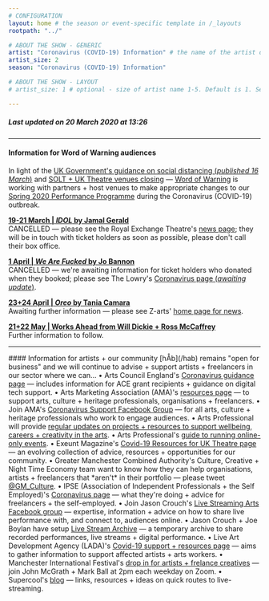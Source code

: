 ```yaml
---
# CONFIGURATION
layout: home # the season or event-specific template in /_layouts
rootpath: "../"

# ABOUT THE SHOW - GENERIC
artist: "Coronavirus (COVID-19) Information" # the name of the artist or company
artist_size: 2
season: "Coronavirus (COVID-19) Information"

# ABOUT THE SHOW - LAYOUT
# artist_size: 1 # optional - size of artist name 1-5. Default is 1. Set longer names to lower values

---
```

##### *Last updated on 20 March 2020 at 13:26*        
          
<hr>          
           
#### Information for Word of Warning audiences          
In light of the <a href="http://www.gov.uk/government/publications/covid-19-guidance-on-social-distancing-and-for-vulnerable-people/guidance-on-social-distancing-for-everyone-in-the-uk-and-protecting-older-people-and-vulnerable-adults" target="_blank">UK Government's guidance on social distancing (*published 16 March*)</a> and <a href="http://officiallondontheatre.com/coronavirus-information" target="_blank">SOLT + UK Theatre venues closing</a> — [Word of Warning](/) is working with partners + host venues to make appropriate changes to our [Spring 2020 Performance Programme](/current/2020-springsummer) during the Coronavirus (COVID-19) outbreak.                 
         
**[19-21 March | *IDOL* by Jamal Gerald](/current/2020-springsummer/gerald)**         
CANCELLED — please see the Royal Exchange Theatre's <a href="http://www.royalexchange.co.uk/news" target="_blank">news page</a>; they will be in touch with ticket holders as soon as possible, please don't call their box office.          
        
**[1 April | *We Are Fucked* by Jo Bannon](/current/2020-springsummer/bannon)**        
CANCELLED — we're awaiting information for ticket holders who donated when they booked; please see The Lowry's <a href="http://thelowry.com/coronavirus/" target="_blank">Coronavirus page (*awaiting update*)</a>.        
        
**[23+24 April | *Oreo* by Tania Camara](/current/2020-springsummer/camara)**         
Awaiting further information — please see Z-arts' <a href="http://www.z-arts.org" target="_blank">home page for news</a>.           
         
**[21+22 May | Works Ahead from Will Dickie + Ross McCaffrey](/current/2020-worksahead)**            
Further information to follow.        
         
<hr>          
#### Information for artists + our community         
[hÅb](/hab) remains "open for business" and we will continue to advise + support artists + freelancers in our sector where we can…        
• Arts Council England's <a href="http://artscouncil.org.uk/covid-19" target="_blank">Coronavirus guidance page</a> — includes information for ACE grant recipients + guidance on digital tech support.         
• Arts Marketing Association (AMA)'s <a href="http://www.a-m-a.co.uk/coronavirus-covid-19-resources" target="_blank">resources page</a> — to support arts, culture + heritage professionals, organisations + freelancers.        
• Join AMA's <a href="http://facebook.com/groups/AMACommunitySupport" target="_blank">Coronavirus Support Facebook Group</a> — for all arts, culture + heritage professionals who work to engage audiences.        
• Arts Professional will provide <a href="http://www.artsprofessional.co.uk/magazine/article/stay-well-supported-and-creative-our-new-microsite-covid-19-updates" target="_blank">regular updates on projects + resources to support wellbeing, careers + creativity in the arts</a>.          
• Arts Professional's <a href="http://www.artsprofessional.co.uk/news/covid-19-connecting-online-during-social-distancing" target="_blank">guide to running online-only events</a>.           
• Exeunt Magazine's <a href="http://exeuntmagazine.com/features/covid-19-resources-uk-theatre-freelancers" target="_blank">Covid-19 Resources for UK Theatre page</a> — an evolving collection of advice, resources + opportunities for our community.        
• Greater Manchester Combined Authority's Culture, Creative + Night Time Economy team want to know how they can help organisations, artists + freelancers that *aren't* in their portfolio — please tweet <a href="http://twitter.com/GM_Culture" target="_blank">@GM_Culture</a>.        
• IPSE (Association of Independent Professionals + the Self Employed)'s <a href="http://www.ipse.co.uk/ipse-news/news-listing/coronavirus-ipse-activity-and-advice-freelancers.html" target="_blank">Coronavirus page</a> — what they're doing + advice for freelancers + the self-employed.        
• Join Jason Crouch's <a href="http://www.facebook.com/groups/livestreamingarts" target="_blank">Live Streaming Arts Facebook group</a> — expertise, information + advice on how to share live performance with, and connect to, audiences online.         
• Jason Crouch + Joe Boylan have setup <a href="http://livestreamarchive.tumblr.com" target="_blank">Live Stream Archive</a> — a temporary archive to share recorded performances, live streams + digital performance.          
• Live Art Development Agency (LADA)'s <a href="http://www.thisisliveart.co.uk/resources/covid-19-support-resources" target="_blank">Covid-19 support + resources page</a> — aims to gather information to support affected artists + arts workers.         
• Manchester International Festival's <a href="http://mif.co.uk/mif-drop-in-artists-freelance-creatives" target="_blank">drop in for artists + frelance creatives</a> — join John McGrath + Mark Ball at 2pm each weekday on Zoom.        
• Supercool's <a href="http://supercooldesign.co.uk/blog/keeping-it-live" target="_blank">blog</a> — links, resources + ideas on quick routes to live-streaming.
